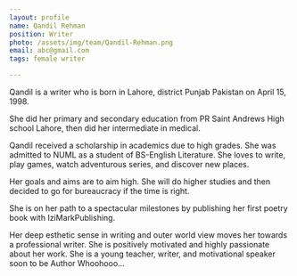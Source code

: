 ```yaml
---
layout: profile
name: Qandil Rehman
position: Writer
photo: /assets/img/team/Qandil-Rehman.png
email: abc@gmail.com
tags: female writer

---
```

Qandil is a writer who is born in Lahore, district Punjab Pakistan on April 15, 1998.

She did her primary and secondary education from PR Saint Andrews High school Lahore, then did her intermediate in medical.

Qandil received a scholarship in academics due to high grades. She was admitted to NUML as a student of BS-English Literature. She loves to write, play games, watch adventurous series, and discover new places.

Her goals and aims are to aim high. She will do higher studies and then decided to go for bureaucracy if the time is right.

She is on her path to a spectacular milestones by publishing her first poetry book with IziMarkPublishing.

Her deep esthetic sense in writing and outer world view moves her towards a professional writer. She is positively motivated and highly passionate about her work. She is a young teacher, writer, and motivational speaker soon to be Author Whoohooo...